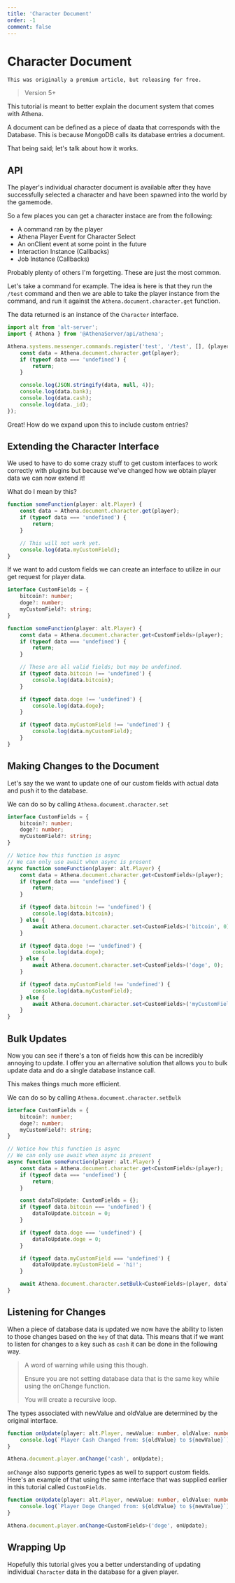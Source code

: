 ```yaml
---
title: 'Character Document'
order: -1
comment: false
---
```


# Character Document

```info
This was originally a premium article, but releasing for free.
```

> Version 5+

This tutorial is meant to better explain the document system that comes with Athena.

A document can be defined as a piece of daata that corresponds with the Database. This is because MongoDB calls its database entries a document.

That being said; let's talk about how it works.

## API

The player's individual character document is available after they have successfully selected a character and have been spawned into the world by the gamemode.

So a few places you can get a character instace are from the following:

-   A command ran by the player
-   Athena Player Event for Character Select
-   An onClient event at some point in the future
-   Interaction Instance (Callbacks)
-   Job Instance (Callbacks)

Probably plenty of others I'm forgetting. These are just the most common.

Let's take a command for example. The idea is here is that they run the `/test` command and then we are able to take the player instance from the command, and run it against the `Athena.document.character.get` function.

The data returned is an instance of the `Character` interface.

```ts
import alt from 'alt-server';
import { Athena } from '@AthenaServer/api/athena';

Athena.systems.messenger.commands.register('test', '/test', [], (player: alt.Player) => {
    const data = Athena.document.character.get(player);
    if (typeof data === 'undefined') {
        return;
    }

    console.log(JSON.stringify(data, null, 4));
    console.log(data.bank);
    console.log(data.cash);
    console.log(data._id);
});
```

Great! How do we expand upon this to include custom entries?

## Extending the Character Interface

We used to have to do some crazy stuff to get custom interfaces to work correctly with plugins but because we've changed how we obtain player data we can now extend it!

What do I mean by this?

```ts
function someFunction(player: alt.Player) {
    const data = Athena.document.character.get(player);
    if (typeof data === 'undefined') {
        return;
    }

    // This will not work yet.
    console.log(data.myCustomField);
}
```

If we want to add custom fields we can create an interface to utilize in our get request for player data.

```ts
interface CustomFields = {
    bitcoin?: number;
    doge?: number;
    myCustomField?: string;
}

function someFunction(player: alt.Player) {
    const data = Athena.document.character.get<CustomFields>(player);
    if (typeof data === 'undefined') {
        return;
    }

    // These are all valid fields; but may be undefined.
    if (typeof data.bitcoin !== 'undefined') {
        console.log(data.bitcoin);
    }

    if (typeof data.doge !== 'undefined') {
        console.log(data.doge);
    }

    if (typeof data.myCustomField !== 'undefined') {
        console.log(data.myCustomField);
    }
}
```

## Making Changes to the Document

Let's say the we want to update one of our custom fields with actual data and push it to the database.

We can do so by calling `Athena.document.character.set`

```ts
interface CustomFields = {
    bitcoin?: number;
    doge?: number;
    myCustomField?: string;
}

// Notice how this function is async
// We can only use await when async is present
async function someFunction(player: alt.Player) {
    const data = Athena.document.character.get<CustomFields>(player);
    if (typeof data === 'undefined') {
        return;
    }

    if (typeof data.bitcoin !== 'undefined') {
        console.log(data.bitcoin);
    } else {
        await Athena.document.character.set<CustomFields>('bitcoin', 0);
    }

    if (typeof data.doge !== 'undefined') {
        console.log(data.doge);
    } else {
        await Athena.document.character.set<CustomFields>('doge', 0);
    }

    if (typeof data.myCustomField !== 'undefined') {
        console.log(data.myCustomField);
    } else {
        await Athena.document.character.set<CustomFields>('myCustomField', 'hi!');
    }
}
```

## Bulk Updates

Now you can see if there's a ton of fields how this can be incredibly annoying to update. I offer you an alternative solution that allows you to bulk update data and do a single database instance call.

This makes things much more efficient.

We can do so by calling `Athena.document.character.setBulk`

```ts
interface CustomFields = {
    bitcoin?: number;
    doge?: number;
    myCustomField?: string;
}

// Notice how this function is async
// We can only use await when async is present
async function someFunction(player: alt.Player) {
    const data = Athena.document.character.get<CustomFields>(player);
    if (typeof data === 'undefined') {
        return;
    }

    const dataToUpdate: CustomFields = {};
    if (typeof data.bitcoin === 'undefined') {
        dataToUpdate.bitcoin = 0;
    }

    if (typeof data.doge === 'undefined') {
        dataToUpdate.doge = 0;
    }

    if (typeof data.myCustomField === 'undefined') {
        dataToUpdate.myCustomField = 'hi!';
    }

    await Athena.document.character.setBulk<CustomFields>(player, dataToUpdate);
}
```

## Listening for Changes

When a piece of database data is updated we now have the ability to listen to those changes based on the `key` of that data. This means that if we want to listen for changes to a key such as `cash` it can be done in the following way.

> A word of warning while using this though.
>
> Ensure you are not setting database data that is the same key while using the onChange function.
>
> You will create a recursive loop.

The types associated with newValue and oldValue are determined by the original interface.

```ts
function onUpdate(player: alt.Player, newValue: number, oldValue: number) {
    console.log(`Player Cash Changed from: ${oldValue} to ${newValue}`);
}

Athena.document.player.onChange('cash', onUpdate);
```

`onChange` also supports generic types as well to support custom fields. Here's an example of that using the same interface that was supplied earlier in this tutorial called `CustomFields`.

```ts
function onUpdate(player: alt.Player, newValue: number, oldValue: number) {
    console.log(`Player Doge Changed from: ${oldValue} to ${newValue}`);
}

Athena.document.player.onChange<CustomFields>('doge', onUpdate);
```

## Wrapping Up

Hopefully this tutorial gives you a better understanding of updating individual `Character` data in the database for a given player.
